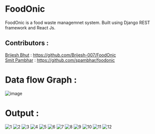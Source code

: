 # FoodOnic
FoodOnic is a food waste managemnet system. Built using Django REST framework and React Js.

## Contributors :
  <a href="https://www.github.com/Brijesh-007">Brijesh Bhut</a> : https://github.com/Brijesh-007/FoodOnic<br>
  <a href="https://www.github.com/spambhar">Smit Pambhar</a> : https://github.com/spambhar/foodonic
  
# Data flow Graph :
  ![image](https://user-images.githubusercontent.com/70934443/211200366-2fdf2ac7-aadd-4f4c-9320-7ca5b038be12.png)

# Output : 
![1](https://user-images.githubusercontent.com/70934443/211200758-eede267c-2171-42e1-9c93-ece53501002b.jpg)
![2](https://user-images.githubusercontent.com/70934443/211200785-f43ed191-e63c-4ad6-9dc6-01d587693259.jpg)
![3](https://user-images.githubusercontent.com/70934443/211200811-d0b855b7-4e57-43e8-91c6-54a7e59371ab.jpg)
![4](https://user-images.githubusercontent.com/70934443/211200813-55374a7c-c2f5-4b5d-950d-6594a0ff2ce7.jpg)
![5](https://user-images.githubusercontent.com/70934443/211200798-f690cca1-5e54-4ab8-85ab-2761c3a37877.jpg)
![6](https://user-images.githubusercontent.com/70934443/211200801-a6dc2636-0562-4216-b541-cd0c85fb27c2.jpg)
![7](https://user-images.githubusercontent.com/70934443/211200802-314a3096-61a9-4cfe-a39e-b03f870a2313.jpg)
![8](https://user-images.githubusercontent.com/70934443/211200805-c8ac7ebe-7c28-4fcc-a9d2-1dd44dd2646c.jpg)
![9](https://user-images.githubusercontent.com/70934443/211200806-7dd082d8-fb30-44f1-bb57-2e85a683b51f.jpg)
![10](https://user-images.githubusercontent.com/70934443/211200809-ffdb9ebf-d208-453c-af47-910ec8bc3849.jpg)
![11](https://user-images.githubusercontent.com/70934443/211200832-439d4846-a8b9-40f4-b71f-8c445aa418a1.jpg)
![12](https://user-images.githubusercontent.com/70934443/211200835-7b4b87b6-eba2-4d87-a02b-c9d68ccf2c9a.jpg)




